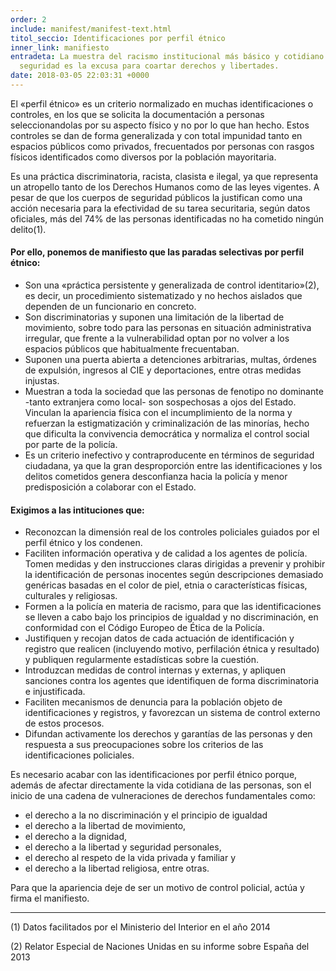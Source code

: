 ```yaml
---
order: 2
include: manifest/manifest-text.html
titol_seccio: Identificaciones por perfil étnico
inner_link: manifiesto
entradeta: La muestra del racismo institucional más básico y cotidiano. Cuando la
  seguridad es la excusa para coartar derechos y libertades.
date: 2018-03-05 22:03:31 +0000
---
```

El «perfil étnico» es un criterio normalizado en muchas identificaciones o controles, en los que se solicita la documentación a personas seleccionandolas por su aspecto físico y no por lo que han hecho. Estos controles se dan de forma generalizada y con total impunidad tanto en espacios públicos como privados, frecuentados por personas con rasgos físicos identificados como diversos por la población mayoritaria.

Es una práctica discriminatoria, racista, clasista e ilegal, ya que representa un atropello tanto de los Derechos Humanos como de las leyes vigentes. A pesar de que los cuerpos de seguridad públicos la justifican como una acción necesaria para la efectividad de su tarea securitaria, según datos oficiales, más del 74% de las personas identificadas no ha cometido ningún delito<span class="a1-note">(1)</span>.

#### Por ello, ponemos de manifiesto que las paradas selectivas por perfil étnico:

* Son una «práctica persistente y generalizada de control identitario»<span class="a1-note">(2)</span>, es decir, un procedimiento sistematizado y no hechos aislados que dependen de un funcionario en concreto.
* Son discriminatorias y suponen una limitación de la libertad de movimiento, sobre todo para las personas en situación administrativa irregular, que frente a la vulnerabilidad optan por no volver a los espacios públicos que habitualmente frecuentaban.
* Suponen una puerta abierta a detenciones arbitrarias, multas, órdenes de expulsión, ingresos al CIE y deportaciones, entre otras medidas injustas.
* Muestran a toda la sociedad que las personas de fenotipo no dominante -tanto extranjera como local- son sospechosas a ojos del Estado. Vinculan la apariencia física con el incumplimiento de la norma y refuerzan la estigmatización y criminalización de las minorías, hecho que dificulta la convivencia democrática y normaliza el control social por parte de la policía.
* Es un criterio inefectivo y contraproducente en términos de seguridad ciudadana, ya que la gran desproporción entre las identificaciones y los delitos cometidos genera desconfianza hacia la policía y menor predisposición a colaborar con el Estado.

#### Exigimos a las intituciones que:

* Reconozcan la dimensión real de los controles policiales guiados por el perfil étnico y los condenen.
* Faciliten información operativa y de calidad a los agentes de policía. Tomen medidas y den instrucciones claras dirigidas a prevenir y prohibir la identificación de personas inocentes según descripciones demasiado genéricas basadas en el color de piel, etnia o características físicas, culturales y religiosas.
* Formen a la policía en materia de racismo, para que las identificaciones se lleven a cabo bajo los principios de igualdad y no discriminación, en conformidad con el Código Europeo de Ética de la Policía.
* Justifiquen y recojan datos de cada actuación de identificación y registro que realicen (incluyendo motivo, perfilación étnica y resultado) y publiquen regularmente estadísticas sobre la cuestión.
* Introduzcan medidas de control internas y externas, y apliquen sanciones contra los agentes que identifiquen de forma discriminatoria e injustificada.
* Faciliten mecanismos de denuncia para la población objeto de identificaciones y registros, y favorezcan un sistema de control externo de estos procesos.
* Difundan activamente los derechos y garantías de las personas y den respuesta a sus preocupaciones sobre los criterios de las identificaciones policiales.

Es necesario acabar con las identificaciones por perfil étnico porque, además de afectar directamente la vida cotidiana de las personas, son el inicio de una cadena de vulneraciones de derechos fundamentales como:

* el derecho a la no discriminación y el principio de igualdad
* el derecho a la libertad de movimiento,
* el derecho a la dignidad,
* el derecho a la libertad y seguridad personales,
* el derecho al respeto de la vida privada y familiar y
* el derecho a la libertad religiosa, entre otras.

Para que la apariencia deje de ser un motivo de control policial, actúa y firma el manifiesto.
<hr>
<div class="a1-note">
<p>(1) Datos facilitados por el Ministerio del Interior en el año 2014</p>
<p>(2) Relator Especial de Naciones Unidas en su informe sobre España del 2013</p>
</div>